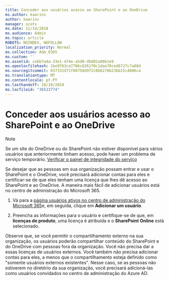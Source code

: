 ```yaml
---
title: Conceder aos usuários acesso ao SharePoint e ao OneDrive
ms.author: kaarins
author: kaarins
manager: scotv
ms.date: 11/14/2018
ms.audience: Admin
ms.topic: article
ROBOTS: NOINDEX, NOFOLLOW
localization_priority: Normal
ms.collection: Adm_O365
ms.custom: ''
ms.assetid: cebb7a4a-33e1-474e-a5d0-dbd02a80b1e9
ms.openlocfilehash: 1be9763ce7766c6261f0c1dae78ced6727c7a88d
ms.sourcegitcommit: 037331d71f06750d972c0b6278b23bb15c4806ca
ms.translationtype: MT
ms.contentlocale: pt-PT
ms.lasthandoff: 10/18/2019
ms.locfileid: "36523774"
---
```

# <a name="give-users-access-to-sharepoint-and-onedrive"></a>Conceder aos usuários acesso ao SharePoint e ao OneDrive

> [!NOTE]
> Se um site do OneDrive ou do SharePoint não estiver disponível para vários usuários que anteriormente tinham acesso, pode haver um problema de serviço temporário. [Verificar o painel de integridade do serviço](https://portal.office.com/adminportal/home#/servicehealth)
  
Se desejar que as pessoas em sua organização possam entrar e usar o SharePoint e o OneDrive, você precisará adicionar contas para eles e certificar-se de que eles tenham uma licença que lhes dê acesso ao SharePoint e ao OneDrive. A maneira mais fácil de adicionar usuários está no centro de administração do Microsoft 365.
  
1. Vá para a [página usuários ativos no centro de administração do Microsoft 365](https://portal.office.com/adminportal/home#/users)e, em seguida, clique em **Adicionar um usuário**.
    
2. Preencha as informações para o usuário e certifique-se de que, em **licenças de produto**, uma licença é atribuída e o **SharePoint Online** está selecionado. 
    
Observe que, se você permitir o compartilhamento externo na sua organização, os usuários poderão compartilhar conteúdo do SharePoint e do OneDrive com pessoas fora da organização. Você não precisa dar a essas licenças de usuários externos. Você também não precisa adicionar contas para eles, a menos que o compartilhamento esteja definido como "somente usuários externos existentes". Nesse caso, se as pessoas não estiverem no diretório da sua organização, você precisará adicioná-las como usuários convidados no centro de administração do Azure AD.
  

